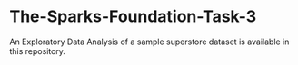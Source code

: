 # The-Sparks-Foundation-Task-3
An Exploratory Data Analysis of a sample superstore dataset is available in this repository.
